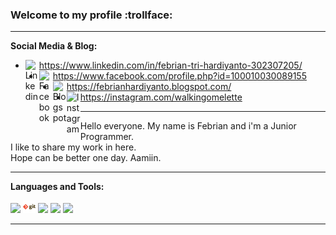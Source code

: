 ### Welcome to my profile :trollface:

---

**Social Media & Blog:**

- <a target="_blank" href="https://www.linkedin.com/in/febrian-tri-hardiyanto-302307205/"><img align="left" alt="Linkedin" width="22px" src="https://upload.wikimedia.org/wikipedia/commons/e/e9/Linkedin_icon.svg" /></a> https://www.linkedin.com/in/febrian-tri-hardiyanto-302307205/
- <a target="_blank" href="https://www.facebook.com/profile.php?id=100010030089155"><img align="left" alt="Facebook" width="22px" src="https://upload.wikimedia.org/wikipedia/commons/5/51/Facebook_f_logo_%282019%29.svg" /></a> https://www.facebook.com/profile.php?id=100010030089155
- <a target="_blank" href="https://febrianhardiyanto.blogspot.com/"><img align="left" alt="Blogspot" width="22px" src="https://upload.wikimedia.org/wikipedia/commons/thumb/3/31/Blogger.svg/180px-Blogger.svg.png" /></a> https://febrianhardiyanto.blogspot.com/
- <a target="_blank" href="https://instagram.com/walkinngomelette"><img align="left" alt="Instagram" width="22px" src="https://upload.wikimedia.org/wikipedia/commons/e/e7/Instagram_logo_2016.svg" /></a>https://instagram.com/walkingomelette

---

Hello everyone. My name is Febrian and i'm a Junior Programmer. <br>
I like to share my work in here. <br>
Hope can be better one day. Aamiin.

---

**Languages and Tools:**

<code><img height="20" src="https://upload.wikimedia.org/wikipedia/commons/2/27/PHP-logo.svg"></code>
<code><img height="20" src="https://raw.githubusercontent.com/github/explore/80688e429a7d4ef2fca1e82350fe8e3517d3494d/topics/git/git.png"></code>
<code><img height="20" src="https://upload.wikimedia.org/wikipedia/commons/6/61/HTML5_logo_and_wordmark.svg"></code>
<code><img height="20" src="https://upload.wikimedia.org/wikipedia/commons/d/d5/CSS3_logo_and_wordmark.svg"></code>
<code><img height="20" src="https://upload.wikimedia.org/wikipedia/commons/b/b2/Bootstrap_logo.svg"></code>


---
